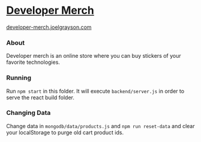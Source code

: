 # [Developer Merch](https://developer-merch.joelgrayson.com)
[developer-merch.joelgrayson.com](https://developer-merch.joelgrayson.com)

### About
Developer merch is an online store where you can buy stickers of your favorite technologies.

### Running
Run `npm start` in this folder. It will execute `backend/server.js` in order to serve the react build folder.


### Changing Data
Change data in `mongodb/data/products.js` and `npm run reset-data` and clear your localStorage to purge old cart product ids.
